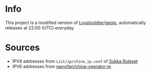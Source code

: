 # Info
This project is a modified version of [Loyalsoldier/geoip](https://github.com/Loyalsoldier/geoip), automatically releases at 22:00 (UTC) everyday.
# Sources
- IPV4 addresses from `List/ip/china_ip.conf` of [Sukka Ruleset](https://github.com/SukkaW/Surge/)
- IPV6 addresses from [gaoyifan/china-operator-ip](https://github.com/gaoyifan/china-operator-ip)